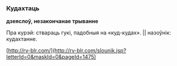 ### Кудахтаць
**дзеяслоў, незакончанае трыванне**

Пра курэй: ствараць гукі, падобныя на «куд-кудах». || назоўнік: кудахтанне.

<a rel="author">[http://rv-blr.com/](http://rv-blr.com/slounik.jsp?letterId=0&maskId=0&pageId=1475)</a>
